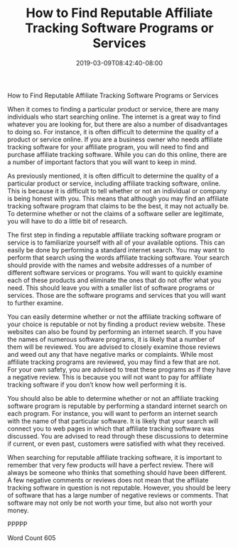 ﻿---
title: "How to Find Reputable Affiliate Tracking Software Programs or Services"
date: 2019-03-09T08:42:40-08:00
description: "Tracking Software Tips for Web Success"
featured_image: "/images/Tracking Software.jpg"
tags: ["Tracking Software"]
---

How to Find Reputable Affiliate Tracking Software Programs or Services

When it comes to finding a particular product or service, there are many individuals who start searching online. The internet is a great way to find whatever you are looking for, but there are also a number of disadvantages to doing so. For instance, it is often difficult to determine the quality of a product or service online.  If you are a business owner who needs affiliate tracking software for your affiliate program, you will need to find and purchase affiliate tracking software.  While you can do this online, there are a number of important factors that you will want to keep in mind.

As previously mentioned, it is often difficult to determine the quality of a particular product or service, including affiliate tracking software, online. This is because it is difficult to tell whether or not an individual or company is being honest with you.  This means that although you may find an affiliate tracking software program that claims to be the best, it may not actually be.  To determine whether or not the claims of a software seller are legitimate, you will have to do a little bit of research.

The first step in finding a reputable affiliate tracking software program or service is to familiarize yourself with all of your available options.  This can easily be done by performing a standard internet search.  You may want to perform that search using the words affiliate tracking software.  Your search should provide with the names and website addresses of a number of different software services or programs. You will want to quickly examine each of these products and eliminate the ones that do not offer what you need. This should leave you with a smaller list of software programs or services. Those are the software programs and services that you will want to further examine.

You can easily determine whether or not the affiliate tracking software of your choice is reputable or not by finding a product review website. These websites can also be found by performing an internet search.  If you have the names of numerous software programs, it is likely that a number of them will be reviewed. You are advised to closely examine those reviews and weed out any that have negative marks or complaints.  While most affiliate tracking programs are reviewed, you may find a few that are not. For your own safety, you are advised to treat these programs as if they have a negative review.  This is because you will not want to pay for affiliate tracking software if you don’t know how well performing it is.

You should also be able to determine whether or not an affiliate tracking software program is reputable by performing a standard internet search on each program.  For instance, you will want to perform an internet search with the name of that particular software.  It is likely that your search will connect you to web pages in which that affiliate tracking software was discussed.  You are advised to read through these discussions to determine if current, or even past, customers were satisfied with what they received. 

When searching for reputable affiliate tracking software, it is important to remember that very few products will have a perfect review.  There will always be someone who thinks that something should have been different. A few negative comments or reviews does not mean that the affiliate tracking software in question is not reputable. However, you should be leery of software that has a large number of negative reviews or comments. That software may not only be not worth your time, but also not worth your money.

PPPPP

Word Count 605


